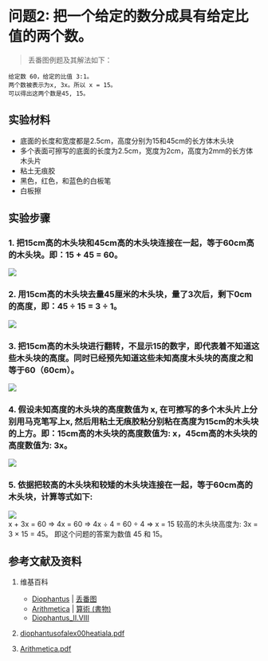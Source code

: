 # 问题2: 把一个给定的数分成具有给定比值的两个数。

> 丢番图例题及其解法如下：
>  
	给定数 60，给定的比值 3:1。
	两个数被表示为x, 3x。所以 x = 15。
	可以得出这两个数是45, 15。

## 实验材料

- 底面的长度和宽度都是2.5cm，高度分别为15和45cm的长方体木头块
- 多个表面可擦写的底面的长度为2.5cm，宽度为2cm，高度为2mm的长方体木头片
- 粘土无痕胶
- 黑色，红色，和蓝色的白板笔
- 白板擦

## 实验步骤

### 1. 把15cm高的木头块和45cm高的木头块连接在一起，等于60cm高的木头块。即：15 + 45 = 60。
![](/images/函数和极限/丢番图的《算术》中典型的推演实验/卷1/问题2/1a1.jpg)

### 2. 用15cm高的木头块去量45厘米的木头块，量了3次后，剩下0cm的高度，即：45 ÷ 15 = 3 ÷ 1。
![](/images/函数和极限/丢番图的《算术》中典型的推演实验/卷1/问题2/1a2.jpg)

### 3. 把15cm高的木头块进行翻转，不显示15的数字，即代表着不知道这些木头块的高度。同时已经预先知道这些未知高度木头块的高度之和等于60（60cm）。
![](/images/函数和极限/丢番图的《算术》中典型的推演实验/卷1/问题2/1a3.jpg)

### 4. 假设未知高度的木头块的高度数值为 x, 在可擦写的多个木头片上分别用马克笔写上x, 然后用粘土无痕胶粘分别粘在高度为15cm的木头块的上方。即：15cm高的木头块的高度数值为: x，45cm高的木头块的高度数值为: 3x。
![](/images/函数和极限/丢番图的《算术》中典型的推演实验/卷1/问题2/1a4.jpg)

### 5. 依据把较高的木头块和较矮的木头块连接在一起，等于60cm高的木头块，计算等式如下:
![](/images/函数和极限/丢番图的《算术》中典型的推演实验/卷1/问题2/1a5.jpg)	
	   x + 3x = 60
	=> 4x = 60
	=> 4x ÷ 4 = 60 ÷ 4
	=> x = 15
	较高的木头块高度为: 3x = 3 × 15 = 45。 
	即这个问题的答案为数值 45 和 15。

## 参考文献及资料

1. 维基百科
	- [Diophantus](https://en.wikipedia.org/wiki/Diophantus) | [丢番图](https://zh.wikipedia.org/wiki/丢番图) 
	- [Arithmetica](https://en.wikipedia.org/wiki/Arithmetica) | [算術 (書物)](https://ja.wikipedia.org/wiki/%E7%AE%97%E8%A1%93_(%E6%9B%B8%E7%89%A9)) 
	- [Diophantus_II.VIII](https://en.wikipedia.org/wiki/Diophantus_II.VIII) 

2. [diophantusofalex00heatiala.pdf](https://archive.org/download/diophantusofalex00heatiala/diophantusofalex00heatiala.pdf) 
3. [Arithmetica.pdf](https://staff.um.edu.mt/jmus1/Diophantus.pdf) 



